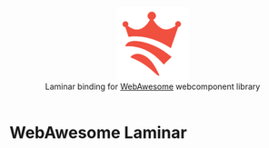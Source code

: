 <p align="center">
  <img src="https://raw.githubusercontent.com/nguyenyou/webawesome-laminar/main/.github/assets/logo.png" />
  <br/>
  <span>Laminar binding for <a href="https://webawesome.com/">WebAwesome</a> webcomponent library</span>
  <br/><br/>
</p>

# WebAwesome Laminar